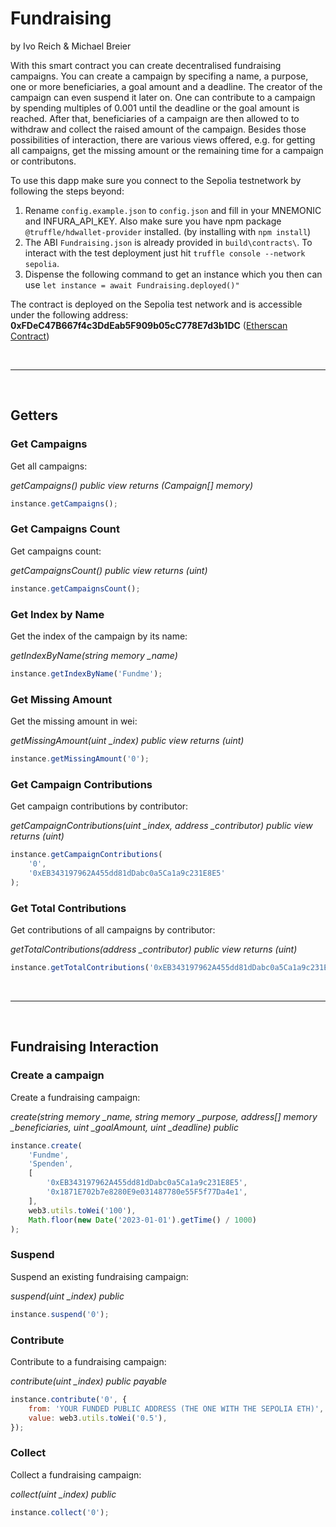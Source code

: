 # Fundraising

by Ivo Reich & Michael Breier

With this smart contract you can create decentralised fundraising campaigns. You can create a campaign by specifing a name, a purpose, one or more beneficiaries, a goal amount and a deadline. The creator of the campaign can even suspend it later on. One can contribute to a campaign by spending multiples of 0.001 until the deadline or the goal amount is reached. After that, beneficiaries of a campaign are then allowed to to withdraw and collect the raised amount of the campaign. Besides those possibilities of interaction, there are various views offered, e.g. for getting all campaigns, get the missing amount or the remaining time for a campaign or contributons.

To use this dapp make sure you connect to the Sepolia testnetwork by following the steps beyond:

1. Rename `config.example.json` to `config.json` and fill in your MNEMONIC and INFURA_API_KEY. Also make sure you have npm package `@truffle/hdwallet-provider` installed. (by installing with `npm install`)
2. The ABI `Fundraising.json` is already provided in `build\contracts\`. To interact with the test deployment just hit `truffle console --network sepolia`.
3. Dispense the following command to get an instance which you then can use `let instance = await Fundraising.deployed()"`

The contract is deployed on the Sepolia test network and is accessible under the following address: **0xFDeC47B667f4c3DdEab5F909b05cC778E7d3b1DC** ([Etherscan Contract](https://sepolia.etherscan.io/address/0x6364c54E3213768f3B394e8C9FC38532EC310768))

<br><hr><br>

## Getters

### Get Campaigns

Get all campaigns:

_getCampaigns() public view returns (Campaign[] memory)_

```js
instance.getCampaigns();
```

### Get Campaigns Count

Get campaigns count:

_getCampaignsCount() public view returns (uint)_

```js
instance.getCampaignsCount();
```

### Get Index by Name

Get the index of the campaign by its name:

_getIndexByName(string memory \_name)_

```js
instance.getIndexByName('Fundme');
```

### Get Missing Amount

Get the missing amount in wei:

_getMissingAmount(uint \_index) public view returns (uint)_

```js
instance.getMissingAmount('0');
```

### Get Campaign Contributions

Get campaign contributions by contributor:

_getCampaignContributions(uint \_index, address \_contributor) public view returns (uint)_

```js
instance.getCampaignContributions(
    '0',
    '0xEB343197962A455dd81dDabc0a5Ca1a9c231E8E5'
);
```

### Get Total Contributions

Get contributions of all campaigns by contributor:

_getTotalContributions(address \_contributor) public view returns (uint)_

```js
instance.getTotalContributions('0xEB343197962A455dd81dDabc0a5Ca1a9c231E8E5');
```

<br><hr><br>

## Fundraising Interaction

### Create a campaign

Create a fundraising campaign:

_create(string memory \_name, string memory \_purpose, address[] memory \_beneficiaries, uint \_goalAmount, uint \_deadline) public_

```js
instance.create(
    'Fundme',
    'Spenden',
    [
        '0xEB343197962A455dd81dDabc0a5Ca1a9c231E8E5',
        '0x1871E702b7e8280E9e031487780e55F5f77Da4e1',
    ],
    web3.utils.toWei('100'),
    Math.floor(new Date('2023-01-01').getTime() / 1000)
);
```

### Suspend

Suspend an existing fundraising campaign:

_suspend(uint \_index) public_

```js
instance.suspend('0');
```

### Contribute

Contribute to a fundraising campaign:

_contribute(uint \_index) public payable_

```js
instance.contribute('0', {
    from: 'YOUR FUNDED PUBLIC ADDRESS (THE ONE WITH THE SEPOLIA ETH)',
    value: web3.utils.toWei('0.5'),
});
```

### Collect

Collect a fundraising campaign:

_collect(uint \_index) public_

```js
instance.collect('0');
```
